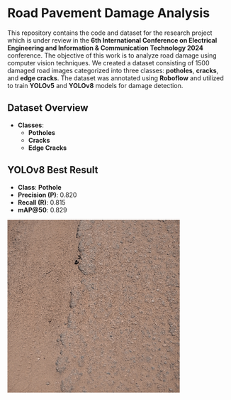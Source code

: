 # Road Pavement Damage Analysis

This repository contains the code and dataset for the research project which is under review in the **6th International Conference on Electrical Engineering and Information & Communication Technology 2024** conference. The objective of this work is to analyze road damage using computer vision techniques. We created a dataset consisting of 1500 damaged road images categorized into three classes: **potholes**, **cracks**, and **edge cracks**. The dataset was annotated using **Roboflow** and utilized to train **YOLOv5** and **YOLOv8** models for damage detection.

## Dataset Overview

- **Classes**:
  - **Potholes**
  - **Cracks**
  - **Edge Cracks**


## YOLOv8 Best Result

- **Class**: **Pothole**
- **Precision (P)**: 0.820
- **Recall (R)**: 0.815
- **mAP@50**: 0.829

![Output Animation](output.gif)
